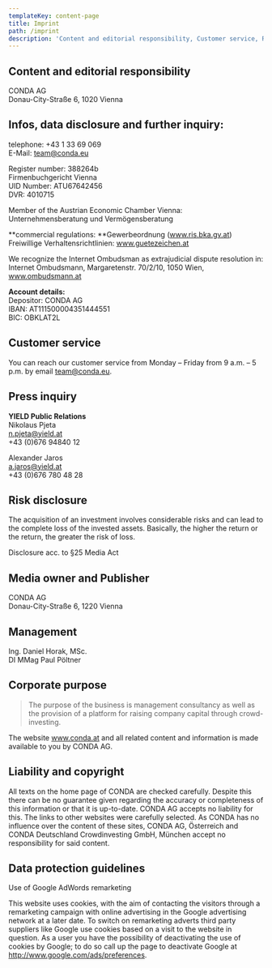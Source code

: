```yaml
---
templateKey: content-page
title: Imprint
path: /imprint
description: 'Content and editorial responsibility, Customer service, Risk disclosure'
---
```

## Content and editorial responsibility

CONDA AG\
Donau-City-Straße 6, 1020 Vienna



## Infos, data disclosure and further inquiry: 

telephone: +43 1 33 69 069\
E-Mail: team@conda.eu

Register number: 388264b\
Firmenbuchgericht Vienna\
UID Number: ATU67642456\
DVR: 4010715

Member of the Austrian Economic Chamber Vienna: Unternehmensberatung und Vermögensberatung

**commercial regulations: **Gewerbeordnung (www.ris.bka.gv.at) Freiwillige Verhaltensrichtlinien: www.guetezeichen.at

We recognize the Internet Ombudsman as extrajudicial dispute resolution in: Internet Ombudsmann, Margaretenstr. 70/2/10, 1050 Wien, www.ombudsmann.at

**Account details:**\
Depositor: CONDA AG\
IBAN: AT111500004351444551\
BIC: OBKLAT2L

## Customer service

You can reach our customer service from Monday – Friday from 9 a.m. – 5 p.m. by email team@conda.eu.

## Press inquiry

**YIELD Public Relations**\
Nikolaus Pjeta\
n.pjeta@yield.at\
+43 (0)676 94840 12

Alexander Jaros\
a.jaros@yield.at\
+43 (0)676 780 48 28

## Risk disclosure

The acquisition of an investment involves considerable risks and can lead to the complete loss of the invested assets. Basically, the higher the return or the return, the greater the risk of loss.

Disclosure acc. to §25 Media Act

## Media owner and Publisher

CONDA AG\
Donau-City-Straße 6, 1220 Vienna

## Management

Ing. Daniel Horak, MSc.\
DI MMag Paul Pöltner

## Corporate purpose

> The purpose of the business is management consultancy as well as the provision of a platform for raising company capital through crowd-investing.

The website www.conda.at and all related content and information is made available to you by CONDA AG.

## Liability and copyright

All texts on the home page of CONDA are checked carefully. Despite this there can be no guarantee given regarding the accuracy or completeness of this information or that it is up-to-date. CONDA AG accepts no liability for this. The links to other websites were carefully selected. As CONDA has no influence over the content of these sites, CONDA AG, Österreich and CONDA Deutschland Crowdinvesting GmbH, München accept no responsibility for said content.



## Data protection guidelines

Use of Google AdWords remarketing

This website uses cookies, with the aim of contacting the visitors through a remarketing campaign with online advertising in the Google advertising network at a later date. To switch on remarketing adverts third party suppliers like Google use cookies based on a visit to the website in question. As a user you have the possibility of deactivating the use of cookies by Google; to do so call up the page to deactivate Google at http://www.google.com/ads/preferences.
